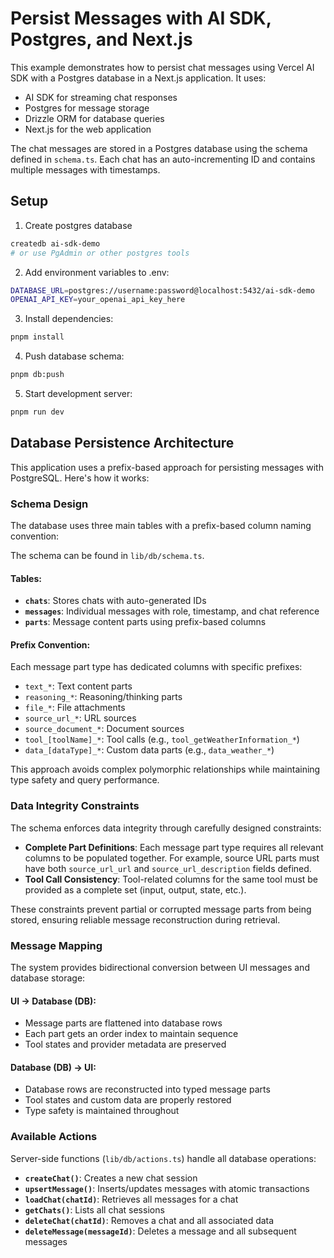 # Persist Messages with AI SDK, Postgres, and Next.js

This example demonstrates how to persist chat messages using Vercel AI SDK with a Postgres database in a Next.js application. It uses:

- AI SDK for streaming chat responses
- Postgres for message storage
- Drizzle ORM for database queries
- Next.js for the web application

The chat messages are stored in a Postgres database using the schema defined in `schema.ts`. Each chat has an auto-incrementing ID and contains multiple messages with timestamps.

## Setup

1. Create postgres database

```bash
createdb ai-sdk-demo
# or use PgAdmin or other postgres tools
```

2. Add environment variables to .env:

```bash
DATABASE_URL=postgres://username:password@localhost:5432/ai-sdk-demo
OPENAI_API_KEY=your_openai_api_key_here
```

3. Install dependencies:

```bash
pnpm install
```

4. Push database schema:

```bash
pnpm db:push
```

5. Start development server:

```bash
pnpm run dev
```

## Database Persistence Architecture

This application uses a prefix-based approach for persisting messages with PostgreSQL. Here's how it works:

### Schema Design

The database uses three main tables with a prefix-based column naming convention:

The schema can be found in `lib/db/schema.ts`.

#### Tables:

- **`chats`**: Stores chats with auto-generated IDs
- **`messages`**: Individual messages with role, timestamp, and chat reference
- **`parts`**: Message content parts using prefix-based columns

#### Prefix Convention:

Each message part type has dedicated columns with specific prefixes:

- `text_*`: Text content parts
- `reasoning_*`: Reasoning/thinking parts
- `file_*`: File attachments
- `source_url_*`: URL sources
- `source_document_*`: Document sources
- `tool_[toolName]_*`: Tool calls (e.g., `tool_getWeatherInformation_*`)
- `data_[dataType]_*`: Custom data parts (e.g., `data_weather_*`)

This approach avoids complex polymorphic relationships while maintaining type safety and query performance.

### Data Integrity Constraints

The schema enforces data integrity through carefully designed constraints:

- **Complete Part Definitions**: Each message part type requires all relevant columns to be populated together. For example, source URL parts must have both `source_url_url` and `source_url_description` fields defined.
- **Tool Call Consistency**: Tool-related columns for the same tool must be provided as a complete set (input, output, state, etc.).

These constraints prevent partial or corrupted message parts from being stored, ensuring reliable message reconstruction during retrieval.

### Message Mapping

The system provides bidirectional conversion between UI messages and database storage:

#### UI → Database (DB):

- Message parts are flattened into database rows
- Each part gets an order index to maintain sequence
- Tool states and provider metadata are preserved

#### Database (DB) → UI:

- Database rows are reconstructed into typed message parts
- Tool states and custom data are properly restored
- Type safety is maintained throughout

### Available Actions

Server-side functions (`lib/db/actions.ts`) handle all database operations:

- **`createChat()`**: Creates a new chat session
- **`upsertMessage()`**: Inserts/updates messages with atomic transactions
- **`loadChat(chatId)`**: Retrieves all messages for a chat
- **`getChats()`**: Lists all chat sessions
- **`deleteChat(chatId)`**: Removes a chat and all associated data
- **`deleteMessage(messageId)`**: Deletes a message and all subsequent messages
